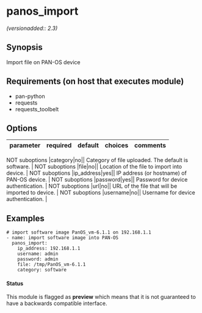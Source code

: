 # panos_import

_(versionadded:: 2.3)_


## Synopsis

Import file on PAN-OS device


## Requirements (on host that executes module)

- pan-python
- requests
- requests_toolbelt

## Options

| parameter | required | default | choices | comments |
| --- | --- | --- | --- | --- |

NOT suboptions
|category|no||
Category of file uploaded. The default is software.
 |
NOT suboptions
|file|no||
Location of the file to import into device.
 |
NOT suboptions
|ip_address|yes||
IP address (or hostname) of PAN-OS device.
 |
NOT suboptions
|password|yes||
Password for device authentication.
 |
NOT suboptions
|url|no||
URL of the file that will be imported to device.
 |
NOT suboptions
|username|no||
Username for device authentication.
 |

## Examples

    # import software image PanOS_vm-6.1.1 on 192.168.1.1
    - name: import software image into PAN-OS
      panos_import:
        ip_address: 192.168.1.1
        username: admin
        password: admin
        file: /tmp/PanOS_vm-6.1.1
        category: software




#### Status

This module is flagged as **preview** which means that it is not guaranteed to have a backwards compatible interface.

